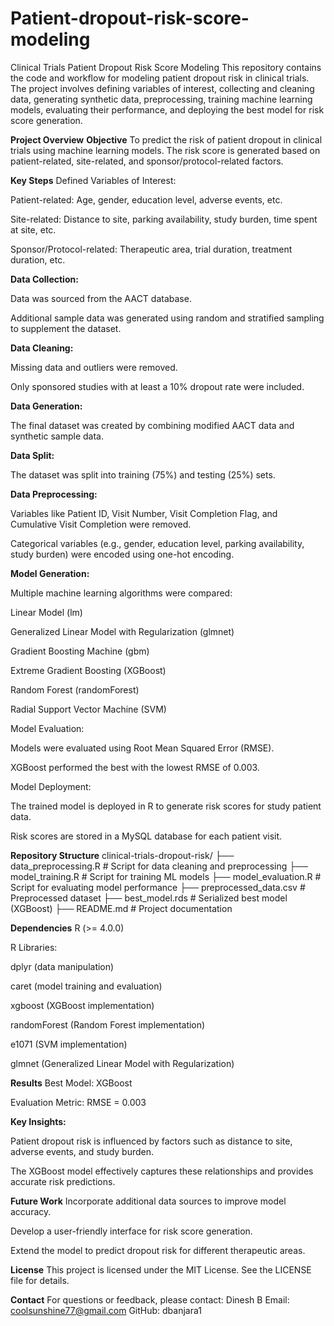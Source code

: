 # Patient-dropout-risk-score-modeling
Clinical Trials Patient Dropout Risk Score Modeling
This repository contains the code and workflow for modeling patient dropout risk in clinical trials. The project involves defining variables of interest, collecting and cleaning data, generating synthetic data, preprocessing, training machine learning models, evaluating their performance, and deploying the best model for risk score generation.

**Project Overview**
**Objective**
To predict the risk of patient dropout in clinical trials using machine learning models. The risk score is generated based on patient-related, site-related, and sponsor/protocol-related factors.

**Key Steps**
Defined Variables of Interest:

Patient-related: Age, gender, education level, adverse events, etc.

Site-related: Distance to site, parking availability, study burden, time spent at site, etc.

Sponsor/Protocol-related: Therapeutic area, trial duration, treatment duration, etc.

**Data Collection:**

Data was sourced from the AACT database.

Additional sample data was generated using random and stratified sampling to supplement the dataset.

**Data Cleaning:**

Missing data and outliers were removed.

Only sponsored studies with at least a 10% dropout rate were included.

**Data Generation:**

The final dataset was created by combining modified AACT data and synthetic sample data.

**Data Split:**

The dataset was split into training (75%) and testing (25%) sets.

**Data Preprocessing:**

Variables like Patient ID, Visit Number, Visit Completion Flag, and Cumulative Visit Completion were removed.

Categorical variables (e.g., gender, education level, parking availability, study burden) were encoded using one-hot encoding.

**Model Generation:**

Multiple machine learning algorithms were compared:

Linear Model (lm)

Generalized Linear Model with Regularization (glmnet)

Gradient Boosting Machine (gbm)

Extreme Gradient Boosting (XGBoost)

Random Forest (randomForest)

Radial Support Vector Machine (SVM)

Model Evaluation:

Models were evaluated using Root Mean Squared Error (RMSE).

XGBoost performed the best with the lowest RMSE of 0.003.

Model Deployment:

The trained model is deployed in R to generate risk scores for study patient data.

Risk scores are stored in a MySQL database for each patient visit.

**Repository Structure**
clinical-trials-dropout-risk/
├── data_preprocessing.R          # Script for data cleaning and preprocessing
├── model_training.R              # Script for training ML models
├── model_evaluation.R            # Script for evaluating model performance
├── preprocessed_data.csv         # Preprocessed dataset
├── best_model.rds                # Serialized best model (XGBoost)
├── README.md                     # Project documentation

**Dependencies**
R (>= 4.0.0)

R Libraries:

dplyr (data manipulation)

caret (model training and evaluation)

xgboost (XGBoost implementation)

randomForest (Random Forest implementation)

e1071 (SVM implementation)

glmnet (Generalized Linear Model with Regularization)

**Results**
Best Model: XGBoost

Evaluation Metric: RMSE = 0.003

**Key Insights:**

Patient dropout risk is influenced by factors such as distance to site, adverse events, and study burden.

The XGBoost model effectively captures these relationships and provides accurate risk predictions.

**Future Work**
Incorporate additional data sources to improve model accuracy.

Develop a user-friendly interface for risk score generation.

Extend the model to predict dropout risk for different therapeutic areas.

**License**
This project is licensed under the MIT License. See the LICENSE file for details.

**Contact**
For questions or feedback, please contact:
Dinesh B
Email: coolsunshine77@gmail.com
GitHub: dbanjara1
